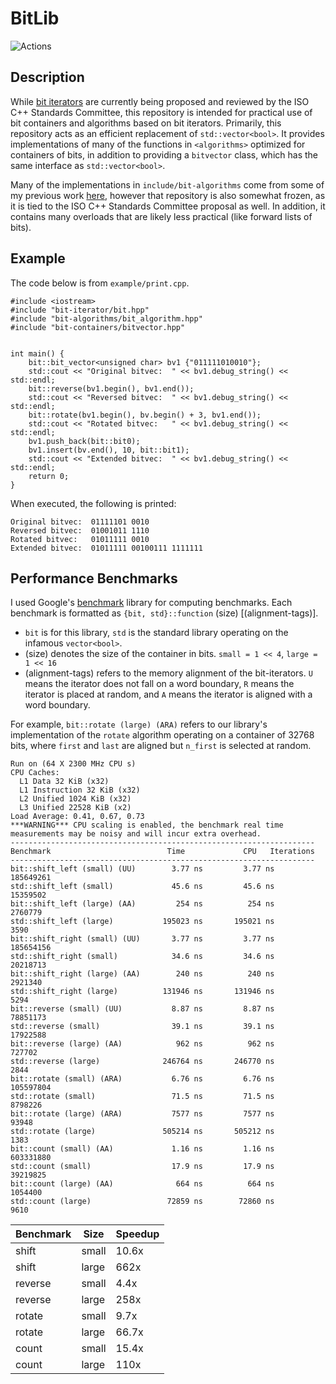 # BitLib

![Actions](https://github.com/bkille/BitLib/actions/workflows/cmake.yml/badge.svg)


## Description
While [bit iterators](https://github.com/vreverdy/bit) are currently being proposed and reviewed by the ISO C++ Standards Committee, this repository is intended for practical use of bit containers and algorithms based on bit iterators. Primarily, this repository acts as an efficient replacement of `std::vector<bool>`. It provides implementations of many of the functions in `<algorithms>` optimized for containers of bits, in addition to providing a `bitvector` class, which has the same interface as `std::vector<bool>`.

Many of the implementations in `include/bit-algorithms` come from some of my previous work [here](https://github.com/vreverdy/bit-algorithms), however that repository is also somewhat frozen, as it is tied to the ISO C++ Standards Committee proposal as well. In addition, it contains many overloads that are likely less practical (like forward lists of bits). 

## Example
The code below is from `example/print.cpp`. 
```
#include <iostream>
#include "bit-iterator/bit.hpp"
#include "bit-algorithms/bit_algorithm.hpp"
#include "bit-containers/bitvector.hpp"


int main() {
    bit::bit_vector<unsigned char> bv1 {"011111010010"};
    std::cout << "Original bitvec:  " << bv1.debug_string() << std::endl;
    bit::reverse(bv1.begin(), bv1.end());
    std::cout << "Reversed bitvec:  " << bv1.debug_string() << std::endl;
    bit::rotate(bv1.begin(), bv.begin() + 3, bv1.end());
    std::cout << "Rotated bitvec:   " << bv1.debug_string() << std::endl;
    bv1.push_back(bit::bit0);
    bv1.insert(bv.end(), 10, bit::bit1);
    std::cout << "Extended bitvec:  " << bv1.debug_string() << std::endl;
    return 0;
}
```

When executed, the following is printed:
```
Original bitvec:  01111101 0010
Reversed bitvec:  01001011 1110
Rotated bitvec:   01011111 0010
Extended bitvec:  01011111 00100111 1111111
```


## Performance Benchmarks
I used Google's [benchmark](https://github.com/google/benchmark) library for computing benchmarks. Each benchmark is formatted as `{bit, std}::function` (size) [(alignment-tags)].

* `bit` is for this library, `std` is the standard library operating on the infamous `vector<bool>`. 
* (size) denotes the size of the container in bits. `small = 1 << 4`, `large = 1 << 16`
* (alignment-tags) refers to the memory alignment of the bit-iterators. `U` means the iterator does not fall on a word boundary, `R` means the iterator is placed at random, and `A` means the iterator is aligned with a word boundary.

For example, `bit::rotate (large) (ARA)` refers to our library's implementation of the `rotate` algorithm operating on a container of 32768 bits, where `first` and `last` are aligned but `n_first` is selected at random.

```
Run on (64 X 2300 MHz CPU s)
CPU Caches:
  L1 Data 32 KiB (x32)
  L1 Instruction 32 KiB (x32)
  L2 Unified 1024 KiB (x32)
  L3 Unified 22528 KiB (x2)
Load Average: 0.41, 0.67, 0.73
***WARNING*** CPU scaling is enabled, the benchmark real time measurements may be noisy and will incur extra overhead.
--------------------------------------------------------------------
Benchmark                          Time             CPU   Iterations
--------------------------------------------------------------------
bit::shift_left (small) (UU)        3.77 ns         3.77 ns    185649261
std::shift_left (small)             45.6 ns         45.6 ns     15359502
bit::shift_left (large) (AA)         254 ns          254 ns      2760779
std::shift_left (large)           195023 ns       195021 ns         3590
bit::shift_right (small) (UU)       3.77 ns         3.77 ns    185654156
std::shift_right (small)            34.6 ns         34.6 ns     20218713
bit::shift_right (large) (AA)        240 ns          240 ns      2921340
std::shift_right (large)          131946 ns       131946 ns         5294
bit::reverse (small) (UU)           8.87 ns         8.87 ns     78851173
std::reverse (small)                39.1 ns         39.1 ns     17922588
bit::reverse (large) (AA)            962 ns          962 ns       727702
std::reverse (large)              246764 ns       246770 ns         2844
bit::rotate (small) (ARA)           6.76 ns         6.76 ns    105597804
std::rotate (small)                 71.5 ns         71.5 ns      8798226
bit::rotate (large) (ARA)           7577 ns         7577 ns        93948
std::rotate (large)               505214 ns       505212 ns         1383
bit::count (small) (AA)             1.16 ns         1.16 ns    603331880
std::count (small)                  17.9 ns         17.9 ns     39219825
bit::count (large) (AA)              664 ns          664 ns      1054400
std::count (large)                 72859 ns        72860 ns         9610
```

| Benchmark | Size  | Speedup |
|-----------|-------|---------|
| shift     | small | 10.6x   |
| shift     | large | 662x    |
| reverse   | small | 4.4x    |
| reverse   | large | 258x    |
| rotate    | small | 9.7x    |
| rotate    | large | 66.7x   |
| count     | small | 15.4x   |
| count     | large | 110x    |

